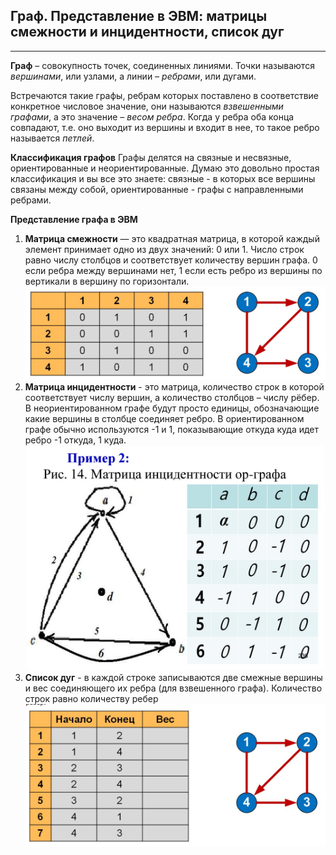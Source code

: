 ## Граф. Представление в ЭВМ: матрицы  смежности и инцидентности, список дуг

****
**Граф** – совокупность точек, соединенных линиями. Точки называются *вершинами*, или узлами, а линии – *ребрами*, или дугами.

Встречаются такие графы, ребрам которых поставлено в соответствие конкретное числовое значение, они называются *взвешенными графами*, а это значение – *весом ребра*.
Когда у ребра оба конца совпадают, т.е. оно выходит из вершины и входит в нее, то такое ребро называется *петлей*.

**Классификация графов**
Графы делятся на связные и несвязные, ориентированные и неориентированные. Думаю это довольно простая классификация и вы все это знаете: связные - в которых все вершины связаны между собой, ориентированные - графы с направленными ребрами.

**Представление графа в ЭВМ**
1) **Матрица смежности** — это квадратная матрица, в которой каждый элемент принимает одно из двух значений: 0 или 1. Число строк равно числу столбцов и соответствует количеству вершин графа. 0 если ребра между вершинами нет, 1 если есть ребро из вершины по вертикали в вершину по горизонтали.
![test](images/matrix.jpg)
2) **Матрица инцидентности** - это матрица, количество строк в которой соответствует числу вершин, а количество столбцов – числу рёбер. В неориентированном графе будут просто единицы, обозначающие какие вершины в столбце соединяет ребро. В ориентированном графе обычно используются -1 и 1, показывающие откуда куда идет ребро -1 откуда, 1 куда.
![test1](images/incind.jpg)
3) **Список дуг** - в каждой строке записываются две смежные вершины и вес соединяющего их ребра (для взвешенного графа). Количество строк равно количеству ребер
![test2](images/spisok.jpg)
